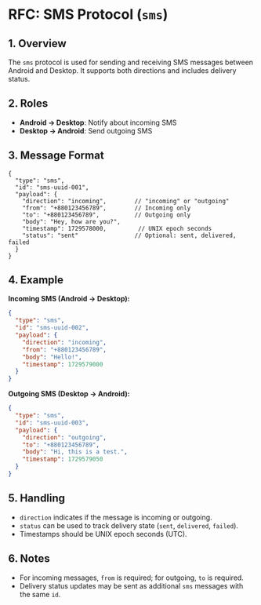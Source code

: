 
# RFC: SMS Protocol (`sms`)

## 1. Overview
The `sms` protocol is used for sending and receiving SMS messages between Android and Desktop. It supports both directions and includes delivery status.

## 2. Roles
- **Android → Desktop**: Notify about incoming SMS
- **Desktop → Android**: Send outgoing SMS

## 3. Message Format

```jsonc
{
  "type": "sms",
  "id": "sms-uuid-001",
  "payload": {
    "direction": "incoming",        // "incoming" or "outgoing"
    "from": "+880123456789",        // Incoming only
    "to": "+880123456789",          // Outgoing only
    "body": "Hey, how are you?",
    "timestamp": 1729578000,         // UNIX epoch seconds
    "status": "sent"                // Optional: sent, delivered, failed
  }
}
```

## 4. Example

**Incoming SMS (Android → Desktop):**
```json
{
  "type": "sms",
  "id": "sms-uuid-002",
  "payload": {
    "direction": "incoming",
    "from": "+880123456789",
    "body": "Hello!",
    "timestamp": 1729579000
  }
}
```

**Outgoing SMS (Desktop → Android):**
```json
{
  "type": "sms",
  "id": "sms-uuid-003",
  "payload": {
    "direction": "outgoing",
    "to": "+880123456789",
    "body": "Hi, this is a test.",
    "timestamp": 1729579050
  }
}
```

## 5. Handling
- `direction` indicates if the message is incoming or outgoing.
- `status` can be used to track delivery state (`sent`, `delivered`, `failed`).
- Timestamps should be UNIX epoch seconds (UTC).

## 6. Notes
- For incoming messages, `from` is required; for outgoing, `to` is required.
- Delivery status updates may be sent as additional `sms` messages with the same `id`.
